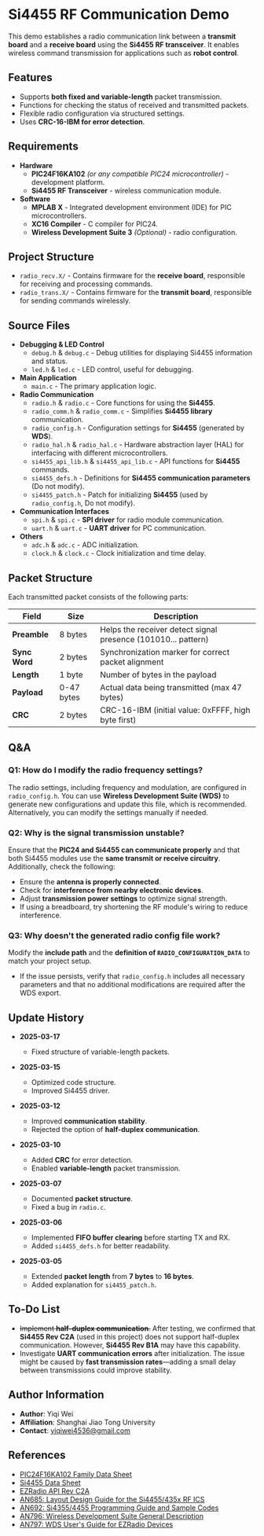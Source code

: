 # Si4455 RF Communication Demo

This demo establishes a radio communication link between a **transmit board** and a **receive board** using the **Si4455 RF transceiver**. It enables wireless command transmission for applications such as **robot control**.

## Features

- Supports **both fixed and variable-length** packet transmission.
- Functions for checking the status of received and transmitted packets.
- Flexible radio configuration via structured settings.
- Uses **CRC-16-IBM for error detection**.

## Requirements

- **Hardware**
  - **PIC24F16KA102** *(or any compatible PIC24 microcontroller)* - development platform.
  - **Si4455 RF Transceiver** - wireless communication module.
- **Software**
  - **MPLAB X** - Integrated development environment (IDE) for PIC microcontrollers.
  - **XC16 Compiler** - C compiler for PIC24.
  - **Wireless Development Suite 3** *(Optional)* - radio configuration.

## Project Structure

- `radio_recv.X/` - Contains firmware for the **receive board**, responsible for receiving and processing commands.
- `radio_trans.X/` - Contains firmware for the **transmit board**, responsible for sending commands wirelessly.

## Source Files

- **Debugging & LED Control**
  - `debug.h` & `debug.c` - Debug utilities for displaying Si4455 information and status.
  - `led.h` & `led.c` - LED control, useful for debugging.
- **Main Application**
  - `main.c` - The primary application logic.
- **Radio Communication**
  - `radio.h` & `radio.c` - Core functions for using the **Si4455**.
  - `radio_comm.h` & `radio_comm.c` - Simplifies **Si4455 library** communication.
  - `radio_config.h` - Configuration settings for **Si4455** (generated by **WDS**).
  - `radio_hal.h` & `radio_hal.c` - Hardware abstraction layer (HAL) for interfacing with different microcontrollers.
  - `si4455_api_lib.h` & `si4455_api_lib.c` - API functions for **Si4455** commands.
  - `si4455_defs.h` - Definitions for **Si4455 communication parameters** (Do not modify).
  - `si4455_patch.h` - Patch for initializing **Si4455** (used by `radio_config.h`, Do not modify).
- **Communication Interfaces**
  - `spi.h` & `spi.c` - **SPI driver** for radio module communication.
  - `uart.h` & `uart.c` - **UART driver** for PC communication.
- **Others**
  - `adc.h` & `adc.c` - ADC initialization.
  - `clock.h` & `clock.c` - Clock initialization and time delay.

## Packet Structure

Each transmitted packet consists of the following parts:

| Field         | Size       | Description                                                   |
| ------------- | ---------- | ------------------------------------------------------------- |
| **Preamble**  | 8 bytes    | Helps the receiver detect signal presence (101010... pattern) |
| **Sync Word** | 2 bytes    | Synchronization marker for correct packet alignment           |
| **Length**    | 1 byte     | Number of bytes in the payload                                |
| **Payload**   | 0-47 bytes | Actual data being transmitted (max 47 bytes)                  |
| **CRC**       | 2 bytes    | CRC-16-IBM (initial value: 0xFFFF, high byte first)           |

## Q&A

### **Q1: How do I modify the radio frequency settings?**

The radio settings, including frequency and modulation, are configured in `radio_config.h`. You can use **Wireless Development Suite (WDS)** to generate new configurations and update this file, which is recommended. Alternatively, you can modify the settings manually if needed.

### **Q2: Why is the signal transmission unstable?**

Ensure that the **PIC24 and Si4455 can communicate properly** and that both Si4455 modules use the **same transmit or receive circuitry**. Additionally, check the following:

- Ensure the **antenna is properly connected**.
- Check for **interference from nearby electronic devices**.
- Adjust **transmission power settings** to optimize signal strength.
- If using a breadboard, try shortening the RF module's wiring to reduce interference.

### **Q3: Why doesn't the generated radio config file work?**

Modify the **include path** and the **definition of `RADIO_CONFIGURATION_DATA`** to match your project setup.

- If the issue persists, verify that `radio_config.h` includes all necessary parameters and that no additional modifications are required after the WDS export.

## Update History

- **2025-03-17**
  - Fixed structure of variable-length packets.

- **2025-03-15**
  - Optimized code structure.
  - Improved Si4455 driver.

- **2025-03-12**
  - Improved **communication stability**.
  - Rejected the option of **half-duplex communication**.
  
- **2025-03-10**
  - Added **CRC** for error detection.
  - Enabled **variable-length** packet transmission.
  
- **2025-03-07**
  - Documented **packet structure**.
  - Fixed a bug in `radio.c`.
  
- **2025-03-06**
  - Implemented **FIFO buffer clearing** before starting TX and RX.
  - Added `si4455_defs.h` for better readability.
  
- **2025-03-05**
  - Extended **packet length** from **7 bytes** to **16 bytes**.
  - Added explanation for `si4455_patch.h`.

## To-Do List

  - ~~Implement **half-duplex communication**.~~ After testing, we confirmed that **Si4455 Rev C2A** (used in this project) does not support half-duplex communication. However, **Si4455 Rev B1A** may have this capability.
  - Investigate **UART communication errors** after initialization. The issue might be caused by **fast transmission rates**—adding a small delay between transmissions could improve stability.

## Author Information

  - **Author**: Yiqi Wei
  - **Affiliation**: Shanghai Jiao Tong University
  - **Contact**: yiqiwei4536@gmail.com

## References

- [PIC24F16KA102 Family Data Sheet](https://ww1.microchip.com/downloads/en/DeviceDoc/39927c.pdf)
- [Si4455 Data Sheet](https://www.silabs.com/documents/public/data-sheets/Si4455.pdf)
- [EZRadio API Rev C2A](https://www.silabs.com/documents/public/application-notes/EZRadio_REVC2_API.zip)
- [AN685: Layout Design Guide for the Si4455/435x RF ICS](https://www.silabs.com/documents/public/application-notes/AN685.pdf)
- [AN692: Si4355/4455 Programming Guide and Sample Codes](https://www.silabs.com/documents/public/application-notes/AN692.pdf)
- [AN796: Wireless Development Suite General Description](https://www.silabs.com/documents/public/application-notes/AN796.pdf)
- [AN797: WDS User's Guide for EZRadio Devices](https://www.silabs.com/documents/public/application-notes/AN797.pdf)